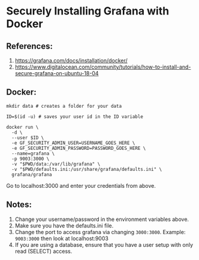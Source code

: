 # Securely Installing Grafana with Docker
## References:
1. https://grafana.com/docs/installation/docker/
2. https://www.digitalocean.com/community/tutorials/how-to-install-and-secure-grafana-on-ubuntu-18-04

## Docker:
```
mkdir data # creates a folder for your data

ID=$(id -u) # saves your user id in the ID variable

docker run \
  -d \
  --user $ID \
  -e GF_SECURITY_ADMIN_USER=USERNAME_GOES_HERE \
  -e GF_SECURITY_ADMIN_PASSWORD=PASSWORD_GOES_HERE \
  --name=grafana \
  -p 9003:3000 \
  -v "$PWD/data:/var/lib/grafana" \
  -v "$PWD/defaults.ini:/usr/share/grafana/defaults.ini" \
  grafana/grafana
```

Go to localhost:3000 and enter your credentials from above.

## Notes:
1. Change your username/password in the environment variables above.
2. Make sure you have the defaults.ini file.
3. Change the port to access grafana via changing `3000:3000`. Example: `9003:3000` then look at localhost:9003
4. If you are using a database, ensure that you have a user setup with only read (SELECT) access.
